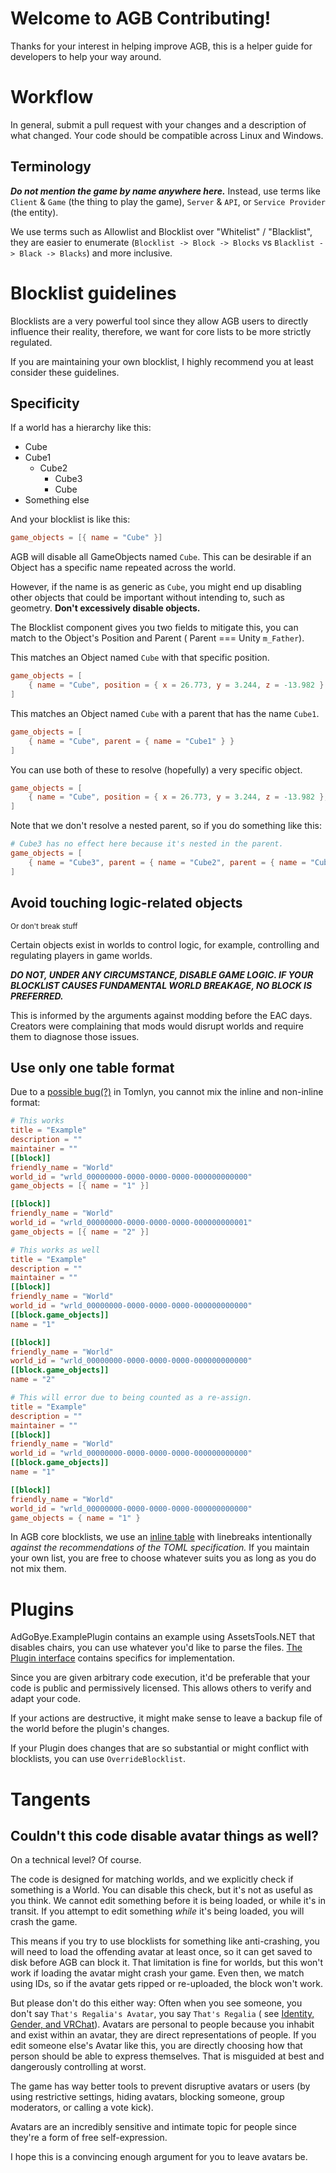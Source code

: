 # Welcome to AGB Contributing!

Thanks for your interest in helping improve AGB, this is a helper guide for developers to help your way around.

# Workflow

In general, submit a pull request with your changes and a description of what changed. Your code should be compatible
across Linux and Windows.

## Terminology

**_Do not mention the game by name anywhere here._**
Instead, use terms like `Client` & `Game` (the thing to play the game), `Server` & `API`, or `Service Provider` (the entity).

We use terms such as Allowlist and Blocklist over "Whitelist" / "Blacklist", they are easier to
enumerate (`Blocklist -> Block -> Blocks` vs `Blacklist -> Black -> Blacks`) and more inclusive.

# Blocklist guidelines

Blocklists are a very powerful tool since they allow AGB users to directly influence their reality,
therefore, we want for core lists to be more strictly regulated.

If you are maintaining your own blocklist, I highly recommend you at least consider these guidelines.

## Specificity

If a world has a hierarchy like this:

- Cube
- Cube1
    - Cube2
        - Cube3
        - Cube
- Something else

And your blocklist is like this:

```toml
game_objects = [{ name = "Cube" }]
```

AGB will disable all GameObjects named `Cube`.
This can be desirable if an Object has a specific name repeated across the world.

However, if the name is as generic as `Cube`, you might end up disabling other objects that could be important without
intending to, such as geometry. **Don't excessively disable objects.**

The Blocklist component gives you two fields to mitigate this, you can match to the Object's Position and Parent (
Parent === Unity `m_Father`).

This matches an Object named `Cube` with that specific position.

```toml
game_objects = [
    { name = "Cube", position = { x = 26.773, y = 3.244, z = -13.982 } },
]
```

This matches an Object named `Cube` with a parent that has the name `Cube1`.

```toml
game_objects = [
    { name = "Cube", parent = { name = "Cube1" } }
]
```

You can use both of these to resolve (hopefully) a very specific object.

```toml
game_objects = [
    { name = "Cube", position = { x = 26.773, y = 3.244, z = -13.982 }, parent = { name = "Cube1" } },
]
```

Note that we don't resolve a nested parent, so if you do something like this:

```toml
# Cube3 has no effect here because it's nested in the parent.
game_objects = [
    { name = "Cube3", parent = { name = "Cube2", parent = { name = "Cube3" } } }
]
```

## Avoid touching logic-related objects

<sub>Or don't break stuff</sub>

Certain objects exist in worlds to control logic, for example, controlling and regulating players in game worlds.

***DO NOT, UNDER ANY CIRCUMSTANCE, DISABLE GAME LOGIC.
IF YOUR BLOCKLIST CAUSES FUNDAMENTAL WORLD BREAKAGE, NO BLOCK IS PREFERRED.***

This is informed by the arguments against modding before the EAC days. Creators were complaining that mods would
disrupt worlds and require them to diagnose those issues.

## Use only one table format

Due to a [possible bug(?)](https://github.com/xoofx/Tomlyn/issues/74) in Tomlyn, you cannot mix the inline and
non-inline format:

```toml
# This works
title = "Example"
description = ""
maintainer = ""
[[block]]
friendly_name = "World"
world_id = "wrld_00000000-0000-0000-0000-000000000000"
game_objects = [{ name = "1" }]

[[block]]
friendly_name = "World"
world_id = "wrld_00000000-0000-0000-0000-000000000001"
game_objects = [{ name = "2" }]
```

```toml
# This works as well
title = "Example"
description = ""
maintainer = ""
[[block]]
friendly_name = "World"
world_id = "wrld_00000000-0000-0000-0000-000000000000"
[[block.game_objects]]
name = "1"

[[block]]
friendly_name = "World"
world_id = "wrld_00000000-0000-0000-0000-000000000000"
[[block.game_objects]]
name = "2"
```

```toml
# This will error due to being counted as a re-assign.
title = "Example"
description = ""
maintainer = ""
[[block]]
friendly_name = "World"
world_id = "wrld_00000000-0000-0000-0000-000000000000"
[[block.game_objects]]
name = "1"

[[block]]
friendly_name = "World"
world_id = "wrld_00000000-0000-0000-0000-000000000000"
game_objects = { name = "1" }
```

In AGB core blocklists, we use an [inline table](https://toml.io/en/v1.0.0#inline-table) with linebreaks intentionally
*against the recommendations of the TOML specification.*
If you maintain your own list, you are free to choose whatever suits you as long as you do not mix them.

# Plugins

AdGoBye.ExamplePlugin contains an example using AssetsTools.NET that disables chairs, you can use whatever you'd like to
parse the files.
[The Plugin interface](AdGoBye.Plugins/IPlugin.cs) contains specifics for implementation.

Since you are given arbitrary code execution, it'd be preferable that your code is public and permissively licensed.
This allows others to verify and adapt your code.

If your actions are destructive, it might make sense to leave a backup file of the world before the plugin's changes.

If your Plugin does changes that are so substantial or might conflict with blocklists, you can use `OverrideBlocklist`.


# Tangents

## Couldn't this code disable avatar things as well?

On a technical level? Of course.

The code is designed for matching worlds, and we explicitly check if something is a World.
You can disable this check, but it's not as useful as you think. We cannot edit something before it is being loaded, or
while it's in transit. If you attempt to edit something *while* it's being loaded, you will crash the game.

This means if you try to use blocklists for something like anti-crashing, you will need to load the offending avatar
at least once, so it can get saved to disk before AGB can block it.
That limitation is fine for worlds, but this won't work if loading the avatar might crash your game.
Even then, we match using IDs, so if the avatar gets ripped or re-uploaded, the block won't work.

But please don't do this either way:
Often when you see someone, you don't say `That's Regalia's Avatar`, you say `That's Regalia` (
see [Identity, Gender, and VRChat](https://youtu.be/5v_Dl7i4Bcw)).
Avatars are personal to people because you inhabit and exist within an avatar, they are direct representations of
people.
If you edit someone else's Avatar like this, you are directly choosing how that person should be able to express
themselves.
That is misguided at best and dangerously controlling at worst.

The game has way better tools to prevent disruptive avatars or users (by using restrictive settings, hiding
avatars, blocking someone, group moderators, or calling a vote kick).

Avatars are an incredibly sensitive and intimate topic for people since they're a form of free self-expression.

I hope this is a convincing enough argument for you to leave avatars be.
